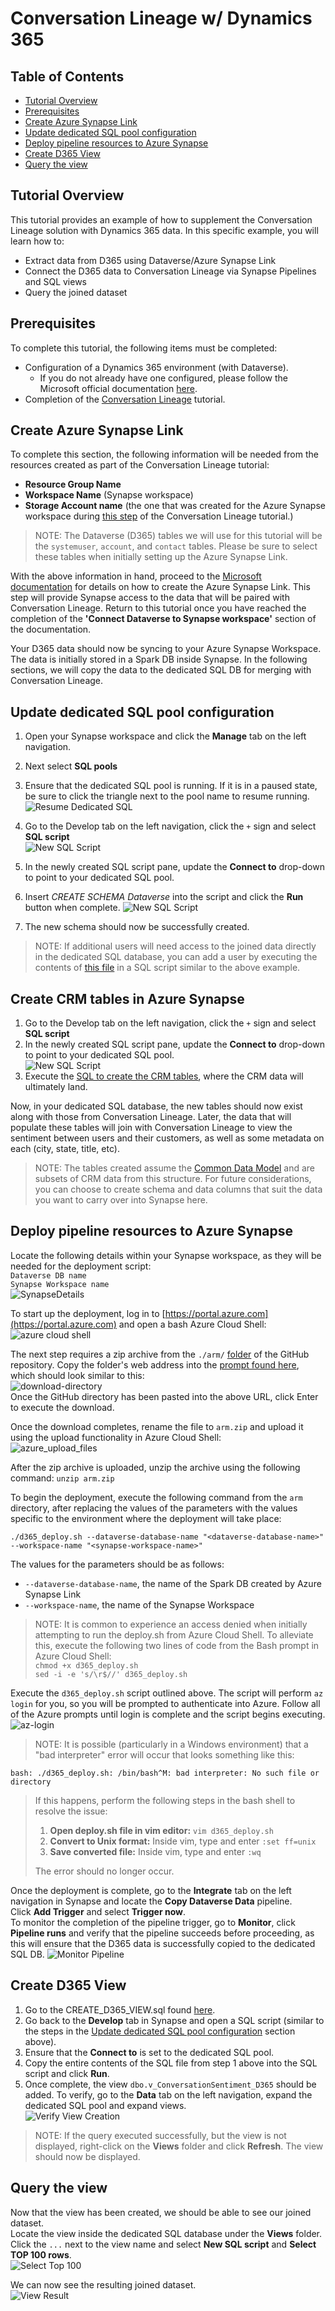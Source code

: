 # Conversation Lineage w/ Dynamics 365

## Table of Contents
* [Tutorial Overview](#tutorial-overview)
* [Prerequisites](#prerequisites)
* [Create Azure Synapse Link](#create-azure-synapse-link)
* [Update dedicated SQL pool configuration](#update-dedicated-sql-pool-configuration)
* [Deploy pipeline resources to Azure Synapse](#deploy-pipeline-resources-to-azure-synapse)
* [Create D365 View](#create-d365-view)
* [Query the view](#query-the-view)

## Tutorial Overview
This tutorial provides an example of how to supplement the Conversation Lineage solution with Dynamics 365 data. In this specific example, you will learn how to:
* Extract data from D365 using Dataverse/Azure Synapse Link
* Connect the D365 data to Conversation Lineage via Synapse Pipelines and SQL views
* Query the joined dataset

## Prerequisites
To complete this tutorial, the following items must be completed:
- Configuration of a Dynamics 365 environment (with Dataverse).
  -  If you do not already have one configured, please follow the Microsoft official documentation [here](https://docs.microsoft.com/en-us/power-platform/admin/create-environment#create-an-environment-with-a-database).
- Completion of the [Conversation Lineage](https://github.com/microsoftgraph/dataconnect-solutions/tree/main/solutions/conversation-lineage#conversation-lineage) tutorial.

## Create Azure Synapse Link
To complete this section, the following information will be needed from the resources created as part of the Conversation Lineage tutorial:
- **Resource Group Name**
- **Workspace Name** (Synapse workspace)
- **Storage Account name** (the one that was created for the Azure Synapse workspace during [this step](https://github.com/microsoftgraph/dataconnect-solutions/tree/main/solutions/conversation-lineage#create-an-azure-synapse-workspace) of the Conversation Lineage tutorial.)

> NOTE: The Dataverse (D365) tables we will use for this tutorial will be the `systemuser`, `account`, and `contact` tables. Please be sure to select these tables when initially setting up the Azure Synapse Link.  

With the above information in hand, proceed to the [Microsoft documentation](https://github.com/microsoftgraph/dataconnect-solutions/tree/main/solutions/conversation-lineage#create-an-azure-synapse-workspace) for details on how to create the Azure Synapse Link. This step will provide Synapse access to the data that will be paired with Conversation Lineage. Return to this tutorial once you have reached the completion of the **'Connect Dataverse to Synapse workspace'** section of the documentation.

Your D365 data should now be syncing to your Azure Synapse Workspace. The data is initially stored in a Spark DB inside Synapse. In the following sections, we will copy the data to the dedicated SQL DB for merging with Conversation Lineage.

## Update dedicated SQL pool configuration
1. Open your Synapse workspace and click the **Manage** tab on the left navigation. 
2. Next select **SQL pools**
3. Ensure that the dedicated SQL pool is running. If it is in a paused state, be sure to click the triangle next to the pool name to resume running.  
![Resume Dedicated SQL](./docs/ResumeDedicatedSQL.png)  

4. Go to the Develop tab on the left navigation, click the `+` sign and select **SQL script**  
![New SQL Script](./docs/NewSQLScript.png)  

5. In the newly created SQL script pane, update the **Connect to** drop-down to point to your dedicated SQL pool.
6. Insert *CREATE SCHEMA Dataverse* into the script and click the **Run** button when complete. 
![New SQL Script](./docs/CreateSchema.png) 

7. The new schema should now be successfully created.

> NOTE: If additional users will need access to the joined data directly in the dedicated SQL database, you can add a user by executing the contents of [this file](./sql/Add_User.sql) in a SQL script similar to the above example. 

## Create CRM tables in Azure Synapse
1. Go to the Develop tab on the left navigation, click the `+` sign and select **SQL script**  
2. In the newly created SQL script pane, update the **Connect to** drop-down to point to your dedicated SQL pool.  
![New SQL Script](./docs/NewSQLScript.png)  
3. Execute the [SQL to create the CRM tables](./sql/Create_CRM_Tables.sql), where the CRM data will ultimately land.  

Now, in your dedicated SQL database, the new tables should now exist along with those from Conversation Lineage. Later, the data that will populate these tables will join with Conversation Lineage to view the sentiment between users and their customers, as well as some metadata on each (city, state, title, etc).

> NOTE: The tables created assume the [Common Data Model](https://docs.microsoft.com/en-us/common-data-model) and are subsets of CRM data from this structure. For future considerations, you can choose to create schema and data columns that suit the data you want to carry over into Synapse here.

## Deploy pipeline resources to Azure Synapse
Locate the following details within your Synapse workspace, as they will be needed for the deployment script:  
`Dataverse DB name`  
`Synapse Workspace name`  
![SynapseDetails](./docs/DeployDetails.png) 

To start up the deployment, log in to [https://portal.azure.com](https://portal.azure.com) and open a bash Azure Cloud Shell:
![azure cloud shell](https://github.com/microsoftgraph/dataconnect-solutions/blob/main/solutions/conversation-lineage/docs/azure_cloud_shell.png)  

The next step requires a zip archive from the `./arm/` [folder](./arm) of the GitHub repository. Copy the folder's web address into the [prompt found here](https://download-directory.github.io/), which should look similar to this:  
![download-directory](https://github.com/microsoftgraph/dataconnect-solutions/blob/main/solutions/conversation-lineage/docs/environment_setup/dl-directory.png)  
Once the GitHub directory has been pasted into the above URL, click Enter to execute the download.  

Once the download completes, rename the file to `arm.zip` and upload it using the upload functionality in Azure Cloud Shell:   
![azure_upload_files](https://github.com/microsoftgraph/dataconnect-solutions/blob/main/solutions/conversation-lineage/docs/azure_upload_files.png)

After the zip archive is uploaded, unzip the archive using the following command:
```unzip arm.zip```

To begin the deployment, execute the following command from the `arm` directory, after replacing the values of the parameters with the
values specific to the environment where the deployment will take place:

```
./d365_deploy.sh --dataverse-database-name "<dataverse-database-name>" --workspace-name "<synapse-workspace-name>" 
```
The values for the parameters should be as follows:  
- `--dataverse-database-name`, the name of the Spark DB created by Azure Synapse Link
- `--workspace-name`, the name of the Synapse Workspace

> NOTE: It is common to experience an access denied when initially attempting to run the deploy.sh from Azure Cloud Shell. To alleviate this, execute the following two lines of code from the Bash prompt in Azure Cloud Shell:  
> ```chmod +x d365_deploy.sh```  
> ```sed -i -e 's/\r$//' d365_deploy.sh```  

Execute the `d365_deploy.sh` script outlined above.
The script will perform `az login` for you, so you will be prompted to authenticate into Azure. Follow all of the Azure prompts until login is complete and the script begins executing. 
![az-login](https://github.com/microsoftgraph/dataconnect-solutions/blob/main/solutions/conversation-lineage/docs/environment_setup/az-login.png)  

> NOTE: It is possible (particularly in a Windows environment) that a "bad interpreter" error will occur that looks something like this:
```
bash: ./d365_deploy.sh: /bin/bash^M: bad interpreter: No such file or directory
```
> If this happens, perform the following steps in the bash shell to resolve the issue:
> 1. **Open deploy.sh file in vim editor:** ```vim d365_deploy.sh```
> 2. **Convert to Unix format:** Inside vim, type and enter ```:set ff=unix```
> 3. **Save converted file:** Inside vim, type and enter ```:wq```  
> 
> The error should no longer occur.

Once the deployment is complete, go to the **Integrate** tab on the left navigation in Synapse and locate the **Copy Dataverse Data** pipeline.  
Click **Add Trigger** and select **Trigger now**.  
To monitor the completion of the pipeline trigger, go to **Monitor**, click **Pipeline runs** and verify that the pipeline succeeds before proceeding, as this will ensure that the D365 data is successfully copied to the dedicated SQL DB.
![Monitor Pipeline](./docs/MonitorPipeline.png)  

## Create D365 View
1. Go to the CREATE_D365_VIEW.sql found [here](./sql/CREATE_D365_VIEW.sql).
2. Go back to the **Develop** tab in Synapse and open a SQL script (similar to the steps in the [Update dedicated SQL pool configuration](#update-dedicated-sql-pool-configuration) section above).
3. Ensure that the **Connect to** is set to the dedicated SQL pool.
4. Copy the entire contents of the SQL file from step 1 above into the SQL script and click **Run**.
5. Once complete, the view `dbo.v_ConversationSentiment_D365` should be added. To verify, go to the **Data** tab on the left navigation, expand the dedicated SQL pool and expand views.  
![Verify View Creation](./docs/VerifyViewCreation.png)  

> NOTE: If the query executed successfully, but the view is not displayed, right-click on the **Views** folder and click **Refresh**. The view should now be displayed.

## Query the view
Now that the view has been created, we should be able to see our joined dataset.  
Locate the view inside the dedicated SQL database under the **Views** folder.  
Click the `...` next to the view name and select **New SQL script** and **Select TOP 100 rows**.  
![Select Top 100](./docs/SelectTop100.png)  

We can now see the resulting joined dataset.  
![View Result](./docs/ViewResult.png)
